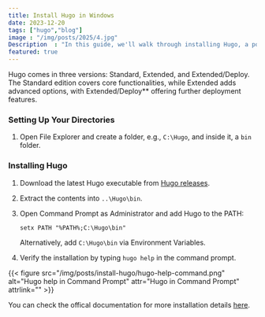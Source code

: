 ```yaml
---
title: Install Hugo in Windows
date: 2023-12-20
tags: ["hugo","blog"]
image : "/img/posts/2025/4.jpg"
Description  : "In this guide, we'll walk through installing Hugo, a popular static site generator..."
featured: true
---
```


Hugo comes in three versions: Standard, Extended, and Extended/Deploy. The Standard edition covers core functionalities, while Extended adds advanced options, with Extended/Deploy** offering further deployment features.

### Setting Up Your Directories
1. Open File Explorer and create a folder, e.g., `C:\Hugo`, and inside it, a `bin` folder.

### Installing Hugo
1. Download the latest Hugo executable from [Hugo releases](https://github.com/gohugoio/hugo/releases/).
2. Extract the contents into `..\Hugo\bin`.
3. Open Command Prompt as Administrator and add Hugo to the PATH:  
   ```
   setx PATH "%PATH%;C:\Hugo\bin"
   ```
   Alternatively, add `C:\Hugo\bin` via Environment Variables.

4. Verify the installation by typing `hugo help` in the command prompt.


{{< figure src="/img/posts/install-hugo/hugo-help-command.png" 
alt="Hugo help in Command Prompt" 
attr="Hugo in Command Prompt" 
attrlink="" >}}  

You can check the offical documentation for more installation details [here](https://gohugo.io/installation/).